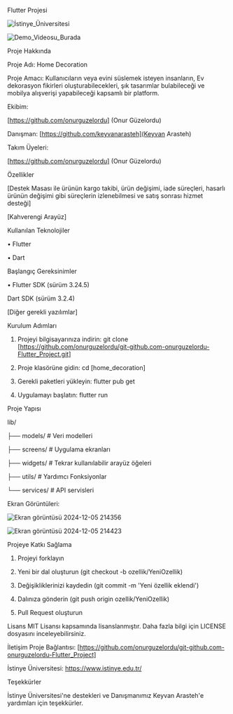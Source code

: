 Flutter Projesi

![İstinye_Üniversitesi](https://github.com/user-attachments/assets/e0a76c00-518d-441f-9df0-1de967fdf884)



![Demo_Videosu_Burada](https://youtube.com/shorts/QsiCJR7g4Jg?feature=share)


Proje Hakkında

Proje Adı: Home Decoration

Proje Amacı: Kullanıcıların veya evini süslemek isteyen insanların, Ev dekorasyon fikirleri oluşturabilecekleri, şık tasarımlar bulabileceği ve mobilya alışverişi yapabileceği kapsamlı bir platform. 

Ekibim:

[https://github.com/onurguzelordu] (Onur Güzelordu)

Danışman:
[https://github.com/keyvanarasteh](Keyvan Arasteh)

Takım Üyeleri:

[https://github.com/onurguzelordu] (Onur Güzelordu)

Özellikler

[Destek Masası ile ürünün kargo takibi, ürün değişimi, iade süreçleri, hasarlı ürünün değişimi gibi süreçlerin izlenebilmesi ve satış sonrası hizmet desteği]

[Kahverengi Arayüz]

Kullanılan Teknolojiler

• Flutter

• Dart

Başlangıç
Gereksinimler

• Flutter SDK (sürüm 3.24.5)

Dart SDK (sürüm 3.2.4)

[Diğer gerekli yazılımlar]

Kurulum Adımları

1. Projeyi bilgisayarınıza indirin:
git  clone [https://github.com/onurguzelordu/git-github.com-onurguzelordu-Flutter_Project.git]

2. Proje klasörüne gidin:
cd [home_decoration]

3. Gerekli paketleri yükleyin:
flutter  pub  get

4. Uygulamayı başlatın:
flutter  run

Proje Yapısı

lib/

├── models/ # Veri modelleri

├── screens/ # Uygulama ekranları

├── widgets/ # Tekrar kullanılabilir arayüz öğeleri

├── utils/ # Yardımcı Fonksiyonlar

└── services/ # API servisleri

Ekran Görüntüleri:


![Ekran görüntüsü 2024-12-05 214356](https://github.com/user-attachments/assets/2d3996da-f5e2-419c-807c-c75f651b454a)


![Ekran görüntüsü 2024-12-05 214423](https://github.com/user-attachments/assets/eb4fb112-ec4e-462f-b650-dc7d4d9fc220)




Projeye Katkı Sağlama

1. Projeyi forklayın

2. Yeni bir dal oluşturun (git checkout -b ozellik/YeniOzellik)

3. Değişikliklerinizi kaydedin (git commit -m 'Yeni özellik eklendi')

4. Dalınıza gönderin (git push origin ozellik/YeniOzellik)

5. Pull Request oluşturun

Lisans
MIT Lisansı kapsamında lisanslanmıştır. Daha fazla bilgi için LICENSE dosyasını inceleyebilirsiniz.

İletişim
Proje Bağlantısı: [https://github.com/onurguzelordu/git-github.com-onurguzelordu-Flutter_Project]

İstinye Üniversitesi: https://www.istinye.edu.tr/

Teşekkürler

İstinye Üniversitesi'ne destekleri ve Danışmanımız Keyvan Arasteh'e yardımları için teşekkürler.
